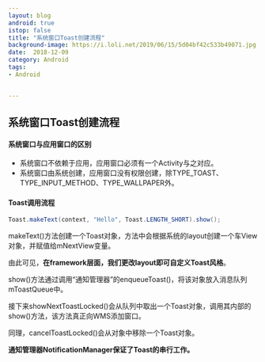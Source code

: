 ```yaml
---
layout: blog 
android: true 
istop: false
title: "系统窗口Toast创建流程" 
background-image: https://i.loli.net/2019/06/15/5d04bf42c533b49071.jpg
date:  2018-12-09
category: Android
tags: 
- Android


---
```


## 系统窗口Toast创建流程

#### 系统窗口与应用窗口的区别

- 系统窗口不依赖于应用，应用窗口必须有一个Activity与之对应。
- 系统窗口由系统创建，应用窗口没有权限创建，除TYPE_TOAST、TYPE_INPUT_METHOD、TYPE_WALLPAPER外。

#### Toast调用流程

```java
Toast.makeText(context, "Hello", Toast.LENGTH_SHORT).show();
```

makeText()方法创建一个Toast对象，方法中会根据系统的layout创建一个车View对象，并赋值给mNextView变量。

由此可见，**在framework层面，我们更改layout即可自定义Toast风格**。

show()方法通过调用“通知管理器”的enqueueToast()，将该对象放入消息队列mToastQueue中。

接下来showNextToastLocked()会从队列中取出一个Toast对象，调用其内部的show()方法，该方法真正向WMS添加窗口。

同理，cancelToastLocked()会从对象中移除一个Toast对象。

**通知管理器NotificationManager保证了Toast的串行工作。**